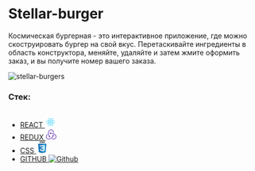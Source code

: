 # Stellar-burger

Космическая бургерная - это интерактивное приложение, где можно скоструировать бургер на свой вкус. Перетаскивайте ингредиенты в область конструктора, меняйте, удаляйте и затем жмите оформить заказ, и вы получите номер вашего заказа.

<img src="https://github.com/G28XYZ/G28XYZ/blob/main/images/Frame_5_1618586219.png" alt="stellar-burgers">

### Стек:

<div style="display:flex; gap: 10px;">
  <ul>
  <li>  <a target="_blank" rel="noopener noreferrer" href="https://raw.githubusercontent.com/github/explore/80688e429a7d4ef2fca1e82350fe8e3517d3494d/topics/react/react.png">
REACT
<img src="https://raw.githubusercontent.com/github/explore/80688e429a7d4ef2fca1e82350fe8e3517d3494d/topics/react/react.png" alt="React" height="22" style="max-width: 100%;"></a></li>
  <li>  <a target="_blank" rel="noopener noreferrer" href="https://raw.githubusercontent.com/github/explore/80688e429a7d4ef2fca1e82350fe8e3517d3494d/topics/redux/redux.png">
    REDUX
  <img src="https://raw.githubusercontent.com/github/explore/80688e429a7d4ef2fca1e82350fe8e3517d3494d/topics/redux/redux.png" alt="React" height="22" style="max-width: 100%;"></a></li>
  <li>  <a target="_blank" rel="noopener noreferrer" href="https://raw.githubusercontent.com/github/explore/80688e429a7d4ef2fca1e82350fe8e3517d3494d/topics/css/css.png">
    CSS
    <img src="https://raw.githubusercontent.com/github/explore/80688e429a7d4ef2fca1e82350fe8e3517d3494d/topics/css/css.png" alt="CSS" height="24" style="max-width: 100%;"></a></li>
  <li>  <a target="_blank" rel="noopener noreferrer" href="https://raw.githubusercontent.com/styled-components/brand/master/styled-components.png">
    GITHUB
    <img src="https://raw.githubusercontent.com/jmnote/z-icons/master/svg/github.svg" alt="Github" height="24" style="max-width: 100%;"></a></li>
  </ul>

  

  

  

  
</div>
